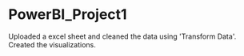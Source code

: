# PowerBI_Project1
Uploaded a excel sheet and cleaned the data using 'Transform Data'.
Created the visualizations.
